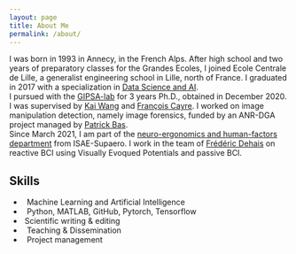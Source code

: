 ```yaml
---
layout: page
title: About Me
permalink: /about/
---
```


I was born in 1993 in Annecy, in the French Alps. After high school and two years of preparatory classes for the Grandes Ecoles, I joined Ecole Centrale de Lille, a generalist engineering school in Lille, north of France. I graduated in 2017 with a specialization in [Data Science and AI](http://pierrechainais.ec-lille.fr/Centrale/Option_DAD/Accueil.html).  
I pursued with the [GIPSA-lab](http://www.gipsa-lab.grenoble-inp.fr/en/home.php) for 3 years Ph.D., obtained in December 2020. I was supervised by [Kai Wang](http://www.gipsa-lab.fr/~kai.wang/cv_en.html) and [François Cayre](https://scholar.google.fr/citations?user=spuWfK8AAAAJ&hl=fr). I worked on image manipulation detection, namely image forensics, funded by an ANR-DGA project managed by [Patrick Bas](https://scholar.google.com/citations?user=OgaFhnEAAAAJ&hl=en).  
Since March 2021, I am part of the [neuro-ergonomics and human-factors department](https://pagespro.isae-supaero.fr/neuroergonomie-et-facteurs-humains-dcas?lang=en) from ISAE-Supaero. I work in the team of [Frédéric Dehais](https://pagespro.isae-supaero.fr/frederic-dehais/) on reactive BCI using Visually Evoqued Potentials and passive BCI.

## Skills

<ul class="feature-icons">
<li class="icon solid fa-flask"> &nbsp Machine Learning and Artificial Intelligence</li>
<li class="icon solid fa-code"> &nbsp Python, MATLAB, GitHub, Pytorch, Tensorflow </li>
<li class="icon solid fa-book"> &nbspScientific writing & editing</li>
<li class="icon solid fa-bullhorn"> &nbsp Teaching & Dissemination</li>
<li class="icon solid fa-compass"> &nbsp Project management</li>
</ul>

